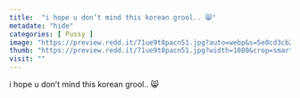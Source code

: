 ```yaml
---
title:  "i hope u don’t mind this korean grool.. 😸"
metadate: "hide"
categories: [ Pussy ]
image: "https://preview.redd.it/71ue9t8pacn51.jpg?auto=webp&s=5e0cd3cb221d02108a95a646bbb1303c464de324"
thumb: "https://preview.redd.it/71ue9t8pacn51.jpg?width=1080&crop=smart&auto=webp&s=f3d200ebd913b8cff4b68bfe66f54b1c0872d29d"
visit: ""
---
```

i hope u don’t mind this korean grool.. 😸
